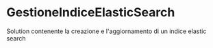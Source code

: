 # GestioneIndiceElasticSearch
Solution contenente la creazione e l'aggiornamento di un indice elastic search
